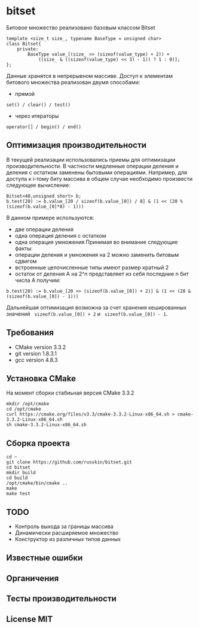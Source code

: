 # bitset
Битовое множество реализовано базовым классом Bitset
```
template <size_t size_, typename BaseType = unsigned char>
class Bitset{
	private:
		BaseType value_[(size_ >> (sizeof(value_type) + 2)) + 
			((size_ & ((sizeof(value_type) << 3) - 1)) ? 1 : 0)];
};
```
Данные хранятся в непрерывном массиве. Доступ к элементам битового множества реализован двумя способами:
* прямой
```
set() / clear() / test()
```
* через итераторы
```
operator[] / begin() / end()
```

## Оптимизация производительности
В текущей реализации использовались приемы для оптимизации производительности. В частности медленные операции деления и деления с остатком заменены бытовыми операциями. Например, для доступа к i-тому биту массива в общем случае необходимо произвести следующее вычисление:
```
Bitset<40,unsigned short> b;
b.test(20) := b.value_[20 / sizeof(b.value_[0]) / 8] & (1 << (20 % (sizeof(b.value_[0]*8) - 1))) 
```
В данном примере используются:
* две операции деления
* одна операция деления с остатком
* одна операция умножения
Принимая во внимание следующие факты:
* операции деления и умножения на 2 можно заменить битовым сдвигом
* встроенные целочисленные типы имеют размер кратный 2
* остаток от деления A на 2^n представляет из себя последние n бит числа A
получим:
```
b.test(20) := b.value_[20 >> (sizeof(b.value_[0]) + 2)] & (1 << (20 & (sizeof(b.value_[0]) - 1))) 
```
Дальнейшая оптимизация возможна за счет хранения кешированных значений ``` sizeof(b.value_[0]) + 2``` и ``` sizeof(b.value_[0]) - 1```.


## Требования
* CMake version 3.3.2
* git version 1.8.3.1
* gcc version 4.8.3

## Установка CMake

На момент сборки стабиьная версия CMake 3.3.2
```
mkdir /opt/cmake
cd /opt/cmake
curl https://cmake.org/files/v3.3/cmake-3.3.2-Linux-x86_64.sh > cmake-3.3.2-Linux-x86_64.sh
sh cmake-3.3.2-Linux-x86_64.sh
```

## Сборка проекта
```
cd ~
git clone https://github.com/russkin/bitset.git
cd bitset
mkdir build
cd build
/opt/cmake/bin/cmake ..
make
make test
```
## TODO
* Контроль выхода за границы массива
* Динамически расширяемое множество
* Конструктор из различных типов данных

## Известные ошибки

## Органичения

## Тесты производительности

## License MIT
